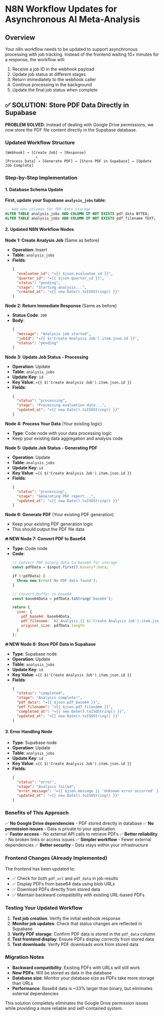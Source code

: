 # N8N Workflow Updates for Asynchronous AI Meta-Analysis

## Overview
Your n8n workflow needs to be updated to support asynchronous processing with job tracking. Instead of the frontend waiting 10+ minutes for a response, the workflow will:

1. Receive a job ID in the webhook payload
2. Update job status at different stages
3. Return immediately to the webhook caller
4. Continue processing in the background
5. Update the final job status when complete

## ✅ **SOLUTION: Store PDF Data Directly in Supabase**

**PROBLEM SOLVED**: Instead of dealing with Google Drive permissions, we now store the PDF file content directly in the Supabase database.

### Updated Workflow Structure

```
[Webhook] → [Create Job] → [Response] 
              ↓
[Process Data] → [Generate PDF] → [Store PDF in Supabase] → [Update Job Complete]
```

### Step-by-Step Implementation

#### 1. Database Schema Update
**First, update your Supabase `analysis_jobs` table:**

```sql
-- Add new columns for PDF data storage
ALTER TABLE analysis_jobs ADD COLUMN IF NOT EXISTS pdf_data BYTEA;
ALTER TABLE analysis_jobs ADD COLUMN IF NOT EXISTS pdf_filename TEXT;
```

#### 2. Updated N8N Workflow Nodes

**Node 1: Create Analysis Job** (Same as before)
- **Operation**: Insert
- **Table**: `analysis_jobs`
- **Fields**:
  ```json
  {
    "evaluatee_id": "={{ $json.evaluatee_id }}",
    "quarter_id": "={{ $json.quarter_id }}",
    "status": "pending",
    "stage": "Starting analysis...",
    "created_at": "={{ new Date().toISOString() }}"
  }
  ```

**Node 2: Return Immediate Response** (Same as before)
- **Status Code**: `200`
- **Body**:
  ```json
  {
    "message": "Analysis job started",
    "jobId": "={{ $('Create Analysis Job').item.json.id }}",
    "status": "pending"
  }
  ```

**Node 3: Update Job Status - Processing**
- **Operation**: Update
- **Table**: `analysis_jobs`
- **Update Key**: `id`
- **Key Value**: `={{ $('Create Analysis Job').item.json.id }}`
- **Fields**:
  ```json
  {
    "status": "processing",
    "stage": "Processing evaluation data...",
    "updated_at": "={{ new Date().toISOString() }}"
  }
  ```

**Node 4: Process Your Data** (Your existing logic)
- **Type**: Code node with your data processing logic
- Keep your existing data aggregation and analysis code

**Node 5: Update Job Status - Generating PDF**
- **Operation**: Update
- **Table**: `analysis_jobs`
- **Update Key**: `id`
- **Key Value**: `={{ $('Create Analysis Job').item.json.id }}`
- **Fields**:
  ```json
  {
    "status": "processing",
    "stage": "Generating PDF report...",
    "updated_at": "={{ new Date().toISOString() }}"
  }
  ```

**Node 6: Generate PDF** (Your existing PDF generation)
- Keep your existing PDF generation logic
- This should output the PDF file data

**🔥 NEW Node 7: Convert PDF to Base64**
- **Type**: Code node
- **Code**:
  ```javascript
  // Convert PDF binary data to base64 for storage
  const pdfData = $input.first().binary?.data;
  
  if (!pdfData) {
    throw new Error('No PDF data found');
  }
  
  // Convert buffer to base64
  const base64Data = pdfData.toString('base64');
  
  return {
    json: {
      pdf_base64: base64Data,
      pdf_filename: `AI_Analysis_{{ $('Create Analysis Job').item.json.evaluatee_id }}_{{ new Date().toISOString().slice(0,10) }}.pdf`,
      original_size: pdfData.length
    }
  };
  ```

**🔥 NEW Node 8: Store PDF Data in Supabase**
- **Type**: Supabase node
- **Operation**: Update
- **Table**: `analysis_jobs`
- **Update Key**: `id`
- **Key Value**: `={{ $('Create Analysis Job').item.json.id }}`
- **Fields**:
  ```json
  {
    "status": "completed",
    "stage": "Analysis complete!",
    "pdf_data": "={{ $json.pdf_base64 }}",
    "pdf_filename": "={{ $json.pdf_filename }}",
    "completed_at": "={{ new Date().toISOString() }}",
    "updated_at": "={{ new Date().toISOString() }}"
  }
  ```

#### 3. Error Handling Node
- **Type**: Supabase node
- **Operation**: Update
- **Table**: `analysis_jobs`
- **Update Key**: `id`
- **Key Value**: `={{ $('Create Analysis Job').item.json.id }}`
- **Fields**:
  ```json
  {
    "status": "error",
    "stage": "Analysis failed",
    "error_message": "={{ $json.message || 'Unknown error occurred' }}",
    "updated_at": "={{ new Date().toISOString() }}"
  }
  ```

### Benefits of This Approach

✅ **No Google Drive dependencies** - PDF stored directly in database
✅ **No permission issues** - Data is private to your application  
✅ **Faster access** - No external API calls to retrieve PDFs
✅ **Better reliability** - No broken links or access issues
✅ **Simpler workflow** - Fewer external dependencies
✅ **Better security** - Data stays within your infrastructure

### Frontend Changes (Already Implemented)

The frontend has been updated to:
- ✅ Check for both `pdf_url` and `pdf_data` in job results
- ✅ Display PDFs from base64 data using blob URLs  
- ✅ Download PDFs directly from stored data
- ✅ Maintain backward compatibility with existing URL-based PDFs

### Testing Your Updated Workflow

1. **Test job creation**: Verify the initial webhook response
2. **Monitor job updates**: Check that status changes are reflected in Supabase
3. **Verify PDF storage**: Confirm PDF data is stored in the `pdf_data` column
4. **Test frontend display**: Ensure PDFs display correctly from stored data
5. **Test downloads**: Verify PDF downloads work from stored data

### Migration Notes

- **Backward compatibility**: Existing PDFs with URLs will still work
- **New PDFs**: Will be stored as data in the database
- **Database size**: Monitor your database size as PDFs take more storage than URLs
- **Performance**: Base64 data is ~33% larger than binary, but eliminates external dependencies

This solution completely eliminates the Google Drive permission issues while providing a more reliable and self-contained system. 